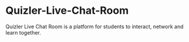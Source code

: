 # Quizler-Live-Chat-Room
Quizler Live Chat Room is a platform for students to interact, network and learn together. 
